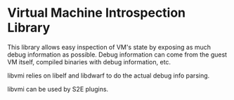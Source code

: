 Virtual Machine Introspection Library
=====================================

This library allows easy inspection of VM's state by exposing as much debug
information as possible. Debug information can come from the guest VM itself,
compiled binaries with debug information, etc.

libvmi relies on libelf and libdwarf to do the actual debug info parsing.

libvmi can be used by S2E plugins.
